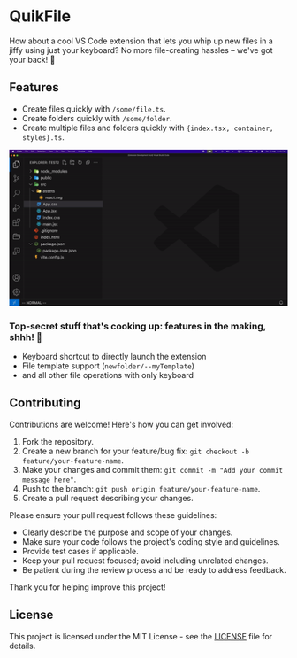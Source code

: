 # QuikFile
How about a cool VS Code extension that lets you whip up new files in a jiffy using just your keyboard? No more file-creating hassles – we've  got your back! 🚀

## Features

- Create files quickly with `/some/file.ts`.
- Create folders quickly with `/some/folder`.
- Create multiple files and folders quickly with `{index.tsx, container, styles}.ts`.


![Extension Demo](/assets/example.gif)

### Top-secret stuff that's cooking up: features in the making, shhh! 🤫
- Keyboard shortcut to directly launch the extension
- File template support (`newfolder/--myTemplate`)
- and all other file operations with only keyboard

## Contributing

Contributions are welcome! Here's how you can get involved:

1. Fork the repository.
2. Create a new branch for your feature/bug fix: `git checkout -b feature/your-feature-name`.
3. Make your changes and commit them: `git commit -m "Add your commit message here"`.
4. Push to the branch: `git push origin feature/your-feature-name`.
5. Create a pull request describing your changes.

Please ensure your pull request follows these guidelines:

- Clearly describe the purpose and scope of your changes.
- Make sure your code follows the project's coding style and guidelines.
- Provide test cases if applicable.
- Keep your pull request focused; avoid including unrelated changes.
- Be patient during the review process and be ready to address feedback.

Thank you for helping improve this project!

## License

This project is licensed under the MIT License - see the [LICENSE](https://github.com/git/git-scm.com/blob/main/MIT-LICENSE.txt) file for details.
